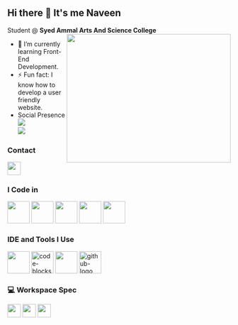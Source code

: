## Hi there 👋 It's me Naveen

Student @ **Syed Ammal Arts And Science College**
<img align="right" width="370" height="290" src="https://i.pinimg.com/originals/47/f0/34/47f0342cec72b800463bf003eac1257e.gif">
                                                
- 🌱 I’m currently learning Front-End Development.
- ⚡ Fun fact: I know how to develop a user friendly website.
- Social Presence
<br />  [<img src="https://img.shields.io/badge/LinkedIn-0077B5?style=for-the-badge&logo=linkedin&logoColor=white" />](www.linkedin.com/in/naveenbb)
<br />  [<img src="https://img.shields.io/badge/instagram-d62976?style=for-the-badge&logo=instagram&logoColor=white" />](https://www.instagram.com/naveen_33_/)

### Contact
[<img height="30" src="https://img.shields.io/badge/Gmail-D14836?style=for-the-badge&logo=gmail&logoColor=white">](https://mail.google.com/mail/u/0/#inbox)

### I Code in
 <img height="50" width="50" src="https://img.icons8.com/color/48/000000/c-programming.png" /> <img height="50" width="50" src="https://img.icons8.com/color/48/000000/python.png" /> <img height="50" width="50" src="https://img.icons8.com/color/48/000000/html-5.png" /> <img height="50" width="50" src="https://img.icons8.com/color/48/000000/css3.png" /> <img height="50" width="50" src="https://img.icons8.com/color/48/000000/javascript.png"/>   
### IDE and Tools I Use
<img height="50" width="50" src="https://img.icons8.com/color/48/000000/visual-studio-code-2019.png"/> <img width="50" height="50" src="https://img.icons8.com/color/48/code-blocks.png" alt="code-blocks"/> <img height="50" width="50" src="https://img.icons8.com/color/50/000000/git.png"/> <img width="50" height="50" src="https://img.icons8.com/3d-fluency/94/github-logo.png" alt="github-logo"/>   

### 💻 Workspace Spec
<img height="30" src="https://img.shields.io/badge/Windows-ACER_Aspire_3-0078D6?style=for-the-badge&logo=windows&logoColor=white"/> <img height="30" src="https://img.shields.io/badge/AMD-Radeon_VegaMobileGfx_2.60GHz-ED1C24?style=for-the-badge&logo=amd&logoColor=white"/> <img height="30" src="https://img.shields.io/badge/AMD-Ryzen_3_3200U-ED1C24?style=for-the-badge&logo=amd&logoColor=white"/> 

